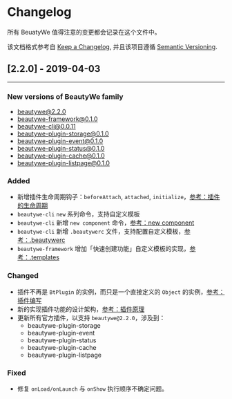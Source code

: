 # Changelog

所有 BeuatyWe 值得注意的变更都会记录在这个文件中。

该文档格式参考自 [Keep a Changelog](https://keepachangelog.com/en/1.0.0/),
并且该项目遵循 [Semantic Versioning](https://semver.org/spec/v2.0.0.html).

## [2.2.0] - 2019-04-03

--------

### New versions of BeautyWe family

- beautywe@2.2.0
- beautywe-framework@0.1.0
- beautywe-cli@0.0.11
- beautywe-plugin-storage@0.1.0
- beautywe-plugin-event@0.1.0
- beautywe-plugin-status@0.1.0
- beautywe-plugin-cache@0.1.0
- beautywe-plugin-listpage@0.1.0

### Added
- 新增插件生命周期钩子：`beforeAttach`, `attached`, `initialize`，[参考：插件的生命周期](/contents/core/plugin/how-to-work.md#插件的生命周期)
- `beautywe-cli`  `new` 系列命令，支持自定义模板
- `beautywe-cli` 新增 `new component` 命令，[参考：new component](/contents/cli.md#new-component)
- `beautywe-cli` 新增 `.beautywerc` 文件，支持配置自定义模板，[参考：.beautywerc](/contents/cli.md#beautywerc)
- `beautywe-framework` 增加「快速创建功能」自定义模板的实现，[参考：.templates](/contents/framework/structure.md#templates)

### Changed
- 插件不再是 `BtPlugin` 的实例，而只是一个直接定义的 `Object` 的实例，[参考：插件编写](/contents/core/plugin/write.md)
- 新的实现插件功能的设计架构，[参考：插件原理](/contents/core/plugin/how-to-work.md)
- 更新所有官方插件，以支持 `beautywe@2.2.0`，涉及到：
    - beautywe-plugin-storage
    - beautywe-plugin-event
    - beautywe-plugin-status
    - beautywe-plugin-cache
    - beautywe-plugin-listpage

### Fixed
- 修复 `onLoad/onLaunch` 与 `onShow` 执行顺序不确定问题。
